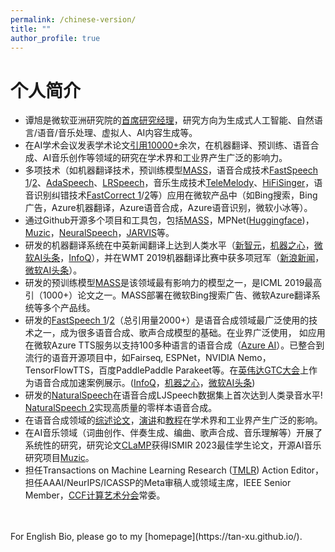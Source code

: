 ```yaml
---
permalink: /chinese-version/
title: ""
author_profile: true
---
```



# 个人简介

* 谭旭是微软亚洲研究院的[首席研究经理](https://www.microsoft.com/en-us/research/people/xuta/)，研究方向为生成式人工智能、自然语言/语音/音乐处理、虚拟人、AI内容生成等。
* 在AI学术会议发表学术论文[引用10000+](https://scholar.google.com/citations?user=tob-U1oAAAAJ)余次，在机器翻译、预训练、语音合成、AI音乐创作等领域的研究在学术界和工业界产生广泛的影响力。
* 多项技术（如机器翻译技术，预训练模型[MASS](https://arxiv.org/pdf/1905.02450.pdf)，语音合成技术[FastSpeech 1](https://arxiv.org/pdf/1905.09263.pdf)/[2](https://arxiv.org/pdf/2006.04558.pdf)、[AdaSpeech](https://arxiv.org/pdf/2103.00993.pdf)、[LRSpeech](https://arxiv.org/pdf/2008.03687.pdf)，音乐生成技术[TeleMelody](https://arxiv.org/pdf/2109.09617.pdf)、[HiFiSinger](https://arxiv.org/pdf/2009.01776.pdf)，语音识别纠错技术[FastCorrect 1](https://arxiv.org/pdf/2105.03842.pdf)/[2](https://arxiv.org/pdf/2109.14420.pdf)等）应用在微软产品中（如Bing搜索，Bing广告，Azure机器翻译，Azure语音合成，Azure语音识别，微软小冰等）。
* 通过Github开源多个项目和工具包，包括[MASS](https://github.com/microsoft/mass)，MPNet([Huggingface](https://huggingface.co/transformers/model_doc/mpnet.html))，[Muzic](https://github.com/microsoft/muzic)，[NeuralSpeech](https://github.com/microsoft/NeuralSpeech)，[JARVIS](https://github.com/microsoft/JARVIS)等。
* 研发的机器翻译系统在中英新闻翻译上达到人类水平（[新智元](https://mp.weixin.qq.com/s/fkPcs10tnQIvDiniRexCjQ)，[机器之心](https://syncedreview.com/2018/03/14/microsoft-ai-achieves-milestone-in-machine-translation/)，[微软AI头条](https://blogs.microsoft.com/ai/chinese-to-english-translator-milestone/)，[InfoQ](https://www.infoq.com/news/2018/03/parity-machine-translation/)），并在WMT 2019机器翻译比赛中获多项冠军（[新浪新闻](https://t.cj.sina.com.cn/articles/view/2118746300/7e4980bc02000nezo)，[微软AI头条](https://news.microsoft.com/apac/2019/05/22/microsoft-research-asia-msra-leads-in-2019-wmt-international-machine-translation-competition/)）。
* 研发的预训练模型[MASS](https://mp.weixin.qq.com/s/7yCnAHk6x0ICtEwBKxXpOw)是该领域最有影响力的模型之一，是ICML 2019最高引（1000+）论文之一。MASS部署在微软Bing搜索广告、微软Azure翻译系统等多个产品线。
* 研发的[FastSpeech 1](https://mp.weixin.qq.com/s/aHupAjPNFdUdaG9Uof_obQ)/[2](https://mp.weixin.qq.com/s/gaoZ6pQmiXBP3BNDec1nQg)（总引用量2000+）是语音合成领域最广泛使用的技术之一，成为很多语音合成、歌声合成模型的基础。在业界广泛使用， 如应用在微软Azure TTS服务以支持100多种语言的语音合成（[Azure AI](https://techcommunity.microsoft.com/t5/azure-ai/neural-text-to-speech-extends-support-to-15-more-languages-with/ba-p/1505911)）。已整合到流行的语音开源项目中，如Fairseq, ESPNet，NVIDIA Nemo，TensorFlowTTS，百度PaddlePaddle Parakeet等。在[英伟达GTC大会](https://resource.gtcevent.cn/gtc2020/pdf/CNS20269.pdf)上作为语音合成加速案例展示。([InfoQ](https://www.infoq.cn/article/tvy7hnin8bjvlm6g0myu)，[机器之心](https://mp.weixin.qq.com/s/UkFadiUBy-Ymn-zhJ95JcQ)，[微软AI头条](https://www.microsoft.com/en-us/research/blog/fastspeech-new-text-to-speech-model-improves-on-speed-accuracy-and-controllability/))
* 研发的[NaturalSpeech](https://arxiv.org/abs/2205.04421)在语音合成LJSpeech数据集上首次达到人类录音水平! [NaturalSpeech 2](https://arxiv.org/pdf/2304.09116.pdf)实现高质量的零样本语音合成。
* 在语音合成领域的[综述论文](https://arxiv.org/pdf/2106.15561.pdf)，[演讲](https://www.microsoft.com/en-us/research/people/xuta/)和[教程](https://github.com/tts-tutorial/)在学术界和工业界产生广泛的影响。 
* 在AI音乐领域（词曲创作、伴奏生成、编曲、歌声合成、音乐理解等）开展了系统性的研究，研究论文[CLaMP](https://arxiv.org/pdf/2304.11029.pdf)获得ISMIR 2023最佳学生论文，开源AI音乐研究项目[Muzic](https://github.com/microsoft/muzic)。 
* 担任Transactions on Machine Learning Research ([TMLR](https://www.jmlr.org/tmlr/)) Action Editor，担任AAAI/NeurIPS/ICASSP的Meta审稿人或领域主席，IEEE Senior Member，[CCF计算艺术分会](https://www.ccf.org.cn/Chapters/CCF_Chapters/CCF_CA/)常委。

<br/>
<br/>
For English Bio, please go to my [homepage](https://tan-xu.github.io/). 
